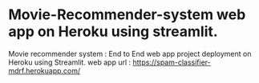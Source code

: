 # Movie-Recommender-system web app on Heroku using streamlit.
Movie recommender system : End to End web app project deployment on Heroku using Streamlit.
web app url : https://spam-classifier-mdrf.herokuapp.com/
